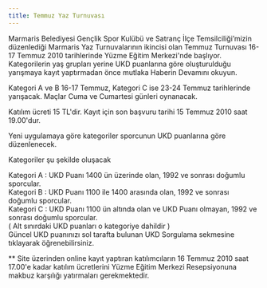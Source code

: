```yaml
---
title: Temmuz Yaz Turnuvası
---
```

Marmaris Belediyesi Gençlik Spor Kulübü ve Satranç İlçe Temsilciliği’mizin düzenlediği Marmaris Yaz Turnuvalarının ikincisi olan Temmuz Turnuvası 16-17 Temmuz 2010 tarihlerinde Yüzme Eğitim Merkezi'nde başlıyor.
Kategorilerin yaş grupları yerine UKD puanlarına göre oluşturulduğu yarışmaya kayıt yaptırmadan önce mutlaka Haberin Devamını okuyun.

Kategori A ve B 16-17 Temmuz, Kategori C ise 23-24 Temmuz tarihlerinde yarışacak.
Maçlar Cuma ve Cumartesi günleri oynanacak.

Katılım ücreti 15 TL'dir. Kayıt için son başvuru tarihi 15 Temmuz 2010 saat 19.00'dur.  

Yeni uygulamaya göre kategoriler sporcunun UKD puanlarına göre düzenlenecek.

Kategoriler şu şekilde oluşacak

Kategori A : UKD Puanı 1400 ün üzerinde olan, 1992 ve sonrası doğumlu sporcular.  
Kategori B : UKD Puanı 1100 ile 1400 arasında olan, 1992 ve sonrası doğumlu sporcular.  
Kategori C : UKD Puanı 1100 ün altında olan ve UKD Puanı olmayan, 1992 ve sonrası doğumlu sporcular.  
( Alt sınırdaki UKD puanları o kategoriye dahildir )  
Güncel UKD puanınızı sol tarafta bulunan UKD Sorgulama sekmesine tıklayarak öğrenebilirsiniz.  

** Site üzerinden online kayıt yaptıran katılımcıların 16 Temmuz 2010 saat 17.00'e kadar katılım ücretlerini Yüzme Eğitim Merkezi Resepsiyonuna makbuz karşılığı yatırmaları gerekmektedir.
